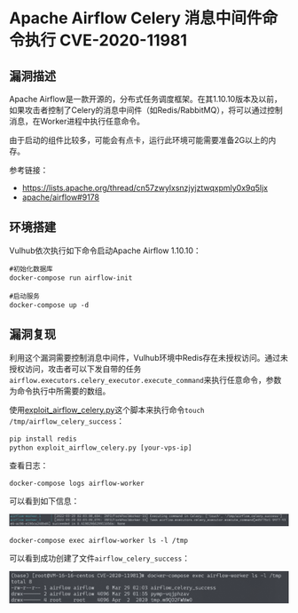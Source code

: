 # Apache Airflow Celery 消息中间件命令执行 CVE-2020-11981

## 漏洞描述

Apache Airflow是一款开源的，分布式任务调度框架。在其1.10.10版本及以前，如果攻击者控制了Celery的消息中间件（如Redis/RabbitMQ），将可以通过控制消息，在Worker进程中执行任意命令。

由于启动的组件比较多，可能会有点卡，运行此环境可能需要准备2G以上的内存。

参考链接：

- https://lists.apache.org/thread/cn57zwylxsnzjyjztwqxpmly0x9q5ljx
- [apache/airflow#9178](https://github.com/apache/airflow/pull/9178)

## 环境搭建

Vulhub依次执行如下命令启动Apache Airflow 1.10.10：

```
#初始化数据库
docker-compose run airflow-init

#启动服务
docker-compose up -d
```

## 漏洞复现

利用这个漏洞需要控制消息中间件，Vulhub环境中Redis存在未授权访问。通过未授权访问，攻击者可以下发自带的任务`airflow.executors.celery_executor.execute_command`来执行任意命令，参数为命令执行中所需要的数组。

使用[exploit_airflow_celery.py](https://github.com/vulhub/vulhub/blob/master/airflow/CVE-2020-11981/exploit_airflow_celery.py)这个脚本来执行命令`touch /tmp/airflow_celery_success`：

```
pip install redis
python exploit_airflow_celery.py [your-vps-ip]
```

查看日志：

```
docker-compose logs airflow-worker
```

可以看到如下信息：

![image-20220329100933012](images/202204251947997.png)

```
docker-compose exec airflow-worker ls -l /tmp
```

可以看到成功创建了文件`airflow_celery_success`：

![image-20220329101045692](images/202204251947998.png)

